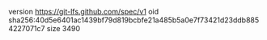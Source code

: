 version https://git-lfs.github.com/spec/v1
oid sha256:40d5e6401ac1439bf79d819bcbfe21a485b5a0e7f73421d23ddb8854227071c7
size 3490
